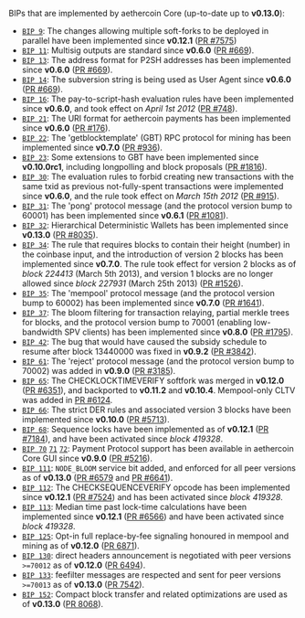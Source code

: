 BIPs that are implemented by aethercoin Core (up-to-date up to **v0.13.0**):

* [`BIP 9`](https://github.com/aethercoin/bips/blob/master/bip-0009.mediawiki): The changes allowing multiple soft-forks to be deployed in parallel have been implemented since **v0.12.1**  ([PR #7575](https://github.com/aethercoin/aethercoin/pull/7575))
* [`BIP 11`](https://github.com/aethercoin/bips/blob/master/bip-0011.mediawiki): Multisig outputs are standard since **v0.6.0** ([PR #669](https://github.com/aethercoin/aethercoin/pull/669)).
* [`BIP 13`](https://github.com/aethercoin/bips/blob/master/bip-0013.mediawiki): The address format for P2SH addresses has been implemented since **v0.6.0** ([PR #669](https://github.com/aethercoin/aethercoin/pull/669)).
* [`BIP 14`](https://github.com/aethercoin/bips/blob/master/bip-0014.mediawiki): The subversion string is being used as User Agent since **v0.6.0** ([PR #669](https://github.com/aethercoin/aethercoin/pull/669)).
* [`BIP 16`](https://github.com/aethercoin/bips/blob/master/bip-0016.mediawiki): The pay-to-script-hash evaluation rules have been implemented since **v0.6.0**, and took effect on *April 1st 2012* ([PR #748](https://github.com/aethercoin/aethercoin/pull/748)).
* [`BIP 21`](https://github.com/aethercoin/bips/blob/master/bip-0021.mediawiki): The URI format for aethercoin payments has been implemented since **v0.6.0** ([PR #176](https://github.com/aethercoin/aethercoin/pull/176)).
* [`BIP 22`](https://github.com/aethercoin/bips/blob/master/bip-0022.mediawiki): The 'getblocktemplate' (GBT) RPC protocol for mining has been implemented since **v0.7.0** ([PR #936](https://github.com/aethercoin/aethercoin/pull/936)).
* [`BIP 23`](https://github.com/aethercoin/bips/blob/master/bip-0023.mediawiki): Some extensions to GBT have been implemented since **v0.10.0rc1**, including longpolling and block proposals ([PR #1816](https://github.com/aethercoin/aethercoin/pull/1816)).
* [`BIP 30`](https://github.com/aethercoin/bips/blob/master/bip-0030.mediawiki): The evaluation rules to forbid creating new transactions with the same txid as previous not-fully-spent transactions were implemented since **v0.6.0**, and the rule took effect on *March 15th 2012* ([PR #915](https://github.com/aethercoin/aethercoin/pull/915)).
* [`BIP 31`](https://github.com/aethercoin/bips/blob/master/bip-0031.mediawiki): The 'pong' protocol message (and the protocol version bump to 60001) has been implemented since **v0.6.1** ([PR #1081](https://github.com/aethercoin/aethercoin/pull/1081)).
* [`BIP 32`](https://github.com/aethercoin/bips/blob/master/bip-0032.mediawiki): Hierarchical Deterministic Wallets has been implemented since **v0.13.0** ([PR #8035](https://github.com/aethercoin/aethercoin/pull/8035)).
* [`BIP 34`](https://github.com/aethercoin/bips/blob/master/bip-0034.mediawiki): The rule that requires blocks to contain their height (number) in the coinbase input, and the introduction of version 2 blocks has been implemented since **v0.7.0**. The rule took effect for version 2 blocks as of *block 224413* (March 5th 2013), and version 1 blocks are no longer allowed since *block 227931* (March 25th 2013) ([PR #1526](https://github.com/aethercoin/aethercoin/pull/1526)).
* [`BIP 35`](https://github.com/aethercoin/bips/blob/master/bip-0035.mediawiki): The 'mempool' protocol message (and the protocol version bump to 60002) has been implemented since **v0.7.0** ([PR #1641](https://github.com/aethercoin/aethercoin/pull/1641)).
* [`BIP 37`](https://github.com/aethercoin/bips/blob/master/bip-0037.mediawiki): The bloom filtering for transaction relaying, partial merkle trees for blocks, and the protocol version bump to 70001 (enabling low-bandwidth SPV clients) has been implemented since **v0.8.0** ([PR #1795](https://github.com/aethercoin/aethercoin/pull/1795)).
* [`BIP 42`](https://github.com/aethercoin/bips/blob/master/bip-0042.mediawiki): The bug that would have caused the subsidy schedule to resume after block 13440000 was fixed in **v0.9.2** ([PR #3842](https://github.com/aethercoin/aethercoin/pull/3842)).
* [`BIP 61`](https://github.com/aethercoin/bips/blob/master/bip-0061.mediawiki): The 'reject' protocol message (and the protocol version bump to 70002) was added in **v0.9.0** ([PR #3185](https://github.com/aethercoin/aethercoin/pull/3185)).
* [`BIP 65`](https://github.com/aethercoin/bips/blob/master/bip-0065.mediawiki): The CHECKLOCKTIMEVERIFY softfork was merged in **v0.12.0** ([PR #6351](https://github.com/aethercoin/aethercoin/pull/6351)), and backported to **v0.11.2** and **v0.10.4**. Mempool-only CLTV was added in [PR #6124](https://github.com/aethercoin/aethercoin/pull/6124).
* [`BIP 66`](https://github.com/aethercoin/bips/blob/master/bip-0066.mediawiki): The strict DER rules and associated version 3 blocks have been implemented since **v0.10.0** ([PR #5713](https://github.com/aethercoin/aethercoin/pull/5713)).
* [`BIP 68`](https://github.com/aethercoin/bips/blob/master/bip-0068.mediawiki): Sequence locks have been implemented as of **v0.12.1**  ([PR #7184](https://github.com/aethercoin/aethercoin/pull/7184)), and have been activated since *block 419328*.
* [`BIP 70`](https://github.com/aethercoin/bips/blob/master/bip-0070.mediawiki) [`71`](https://github.com/aethercoin/bips/blob/master/bip-0071.mediawiki) [`72`](https://github.com/aethercoin/bips/blob/master/bip-0072.mediawiki): Payment Protocol support has been available in aethercoin Core GUI since **v0.9.0** ([PR #5216](https://github.com/aethercoin/aethercoin/pull/5216)).
* [`BIP 111`](https://github.com/aethercoin/bips/blob/master/bip-0111.mediawiki): `NODE_BLOOM` service bit added, and enforced for all peer versions as of **v0.13.0** ([PR #6579](https://github.com/aethercoin/aethercoin/pull/6579) and [PR #6641](https://github.com/aethercoin/aethercoin/pull/6641)).
* [`BIP 112`](https://github.com/aethercoin/bips/blob/master/bip-0112.mediawiki): The CHECKSEQUENCEVERIFY opcode has been implemented since **v0.12.1** ([PR #7524](https://github.com/aethercoin/aethercoin/pull/7524)) and has been activated since *block 419328*.
* [`BIP 113`](https://github.com/aethercoin/bips/blob/master/bip-0113.mediawiki): Median time past lock-time calculations have been implemented since **v0.12.1** ([PR #6566](https://github.com/aethercoin/aethercoin/pull/6566)) and have been activated since *block 419328*.
* [`BIP 125`](https://github.com/aethercoin/bips/blob/master/bip-0125.mediawiki): Opt-in full replace-by-fee signaling honoured in mempool and mining as of **v0.12.0** ([PR 6871](https://github.com/aethercoin/aethercoin/pull/6871)).
* [`BIP 130`](https://github.com/aethercoin/bips/blob/master/bip-0130.mediawiki): direct headers announcement is negotiated with peer versions `>=70012` as of **v0.12.0** ([PR 6494](https://github.com/aethercoin/aethercoin/pull/6494)).
* [`BIP 133`](https://github.com/aethercoin/bips/blob/master/bip-0133.mediawiki): feefilter messages are respected and sent for peer versions `>=70013` as of **v0.13.0** ([PR 7542](https://github.com/aethercoin/aethercoin/pull/7542)).
* [`BIP 152`](https://github.com/aethercoin/bips/blob/master/bip-0152.mediawiki): Compact block transfer and related optimizations are used as of **v0.13.0** ([PR 8068](https://github.com/aethercoin/aethercoin/pull/8068)).
